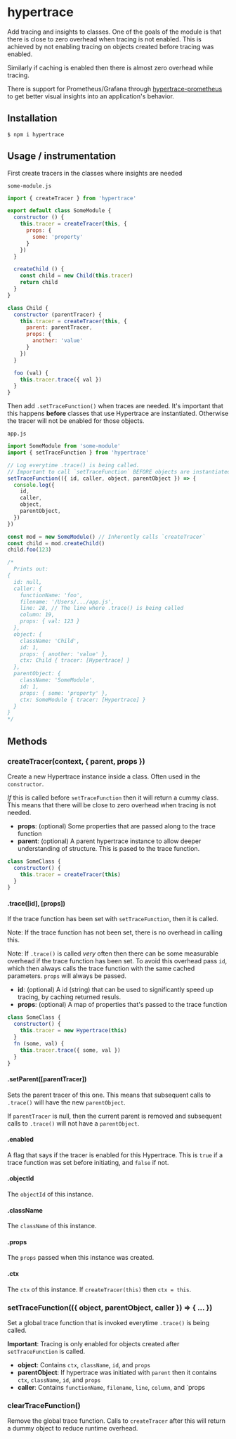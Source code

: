 # hypertrace

Add tracing and insights to classes. One of the goals of the module is that there is close to zero overhead when tracing is not enabled. This is achieved by not enabling tracing on objects created before tracing was enabled.

Similarly if caching is enabled then there is almost zero overhead while tracing.

There is support for Prometheus/Grafana through [hypertrace-prometheus](https://github.com/holepunchto/hypertrace-prometheus) to get better visual insights into an application's behavior.

## Installation

```
$ npm i hypertrace
```

## Usage / instrumentation

First create tracers in the classes where insights are needed

`some-module.js`
``` js
import { createTracer } from 'hypertrace'

export default class SomeModule {
  constructor () {
    this.tracer = createTracer(this, {
      props: {
        some: 'property'
      }
    })
  }

  createChild () {
    const child = new Child(this.tracer)
    return child
  }
}

class Child {
  constructor (parentTracer) {
    this.tracer = createTracer(this, {
      parent: parentTracer,
      props: {
        another: 'value'
      }
    })
  }

  foo (val) {
    this.tracer.trace({ val })
  }
}
```

Then add `.setTraceFunction()` when traces are needed. It's important that this happens **before** classes that use Hypertrace are instantiated. Otherwise the tracer will not be enabled for those objects.

`app.js`
``` js
import SomeModule from 'some-module'
import { setTraceFunction } from 'hypertrace'

// Log everytime .trace() is being called.
// Important to call `setTraceFunction` BEFORE objects are instantiated and calls `createTracer`
setTraceFunction(({ id, caller, object, parentObject }) => {
  console.log({
    id,
    caller,
    object,
    parentObject,
  })
})

const mod = new SomeModule() // Inherently calls `createTracer`
const child = mod.createChild()
child.foo(123)

/*
  Prints out:
{
  id: null,
  caller: {
    functionName: 'foo',
    filename: '/Users/.../app.js',
    line: 28, // The line where .trace() is being called
    column: 19,
    props: { val: 123 }
  },
  object: {
    className: 'Child',
    id: 1,
    props: { another: 'value' },
    ctx: Child { tracer: [Hypertrace] }
  },
  parentObject: {
    className: 'SomeModule',
    id: 1,
    props: { some: 'property' },
    ctx: SomeModule { tracer: [Hypertrace] }
  }
}
*/
```

## Methods

### createTracer(context, { parent, props })

Create a new Hypertrace instance inside a class. Often used in the `constructor`.

_If_ this is called before `setTraceFunction` then it will return a cummy class. This means that there will be close to zero overhead when tracing is not needed.

- **props**: (optional) Some properties that are passed along to the trace function
- **parent**: (optional) A parent hypertrace instance to allow deeper understanding of structure. This is pased to the trace function.

``` js
class SomeClass {
  constructor() {
    this.tracer = createTracer(this)
  }
}
```

#### .trace([id], [props])

If the trace function has been set with `setTraceFunction`, then it is called.

Note: If the trace function has not been set, there is no overhead in calling this.

Note: If `.trace()` is called _very_ often then there can be some measurable overhead if the trace function has been set. To avoid this overhead pass `id`, which then always calls the trace function with the same cached parameters. `props` will always be passed.

- **id**: (optional) A id (string) that can be used to significantly speed up tracing, by caching returned resuls.
- **props**: (optional) A map of properties that's passed to the trace function

``` js
class SomeClass {
  constructor() {
    this.tracer = new Hypertrace(this)
  }
  fn (some, val) {
    this.tracer.trace({ some, val })
  }
}
```

#### .setParent([parentTracer])

Sets the parent tracer of this one. This means that subsequent calls to `.trace()` will have the new `parentObject`.

If `parentTracer` is null, then the current parent is removed and subsequent calls to `.trace()` will not have a `parentObject`.

#### .enabled

A flag that says if the tracer is enabled for this Hypertrace. This is `true` if a trace function was set before initiating, and `false` if not.


#### .objectId

The `objectId` of this instance.

#### .className

The `className` of this instance.

#### .props

The `props` passed when this instance was created.

#### .ctx

The `ctx` of this instance. If `createTracer(this)` then `ctx = this`.

### setTraceFunction(({ object, parentObject, caller }) => { ... })

Set a global trace function that is invoked everytime `.trace()` is being called.

**Important**: Tracing is only enabled for objects created after `setTraceFunction` is called.

- **object**: Contains `ctx`, `className`, `id`, and `props`
- **parentObject**: If hypertrace was initiated with `parent` then it contains `ctx`, `className`, `id`, and `props`
- **caller**: Contains `functionName`, `filename`, `line`, `column`, and `props

### clearTraceFunction()

Remove the global trace function. Calls to `createTracer` after this will return a dummy object to reduce runtime overhead.
